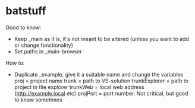 # batstuff
Good to know:
- Keep _main as it is, it's not meant to be altered (unless you want to add or change functionality)
- Set paths in _main-browser

How to:
- Duplicate _example, give it a suitable name and change the variables
proj = project name
trunk = path to VS-solution 
trunkExplorer = path to project in file explorer
trunkWeb = local web address (http://example.local etc)
projPort = port number. Not critical, but good to know sometimes